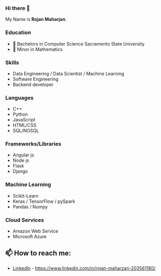 ### Hi there 👋


My Name is **Rojan Maharjan**.

### Education
- 👀 Bachelors in Computer Science
      Sacramento State University 
- 👀 Minor in Mathematics 

### Skills 
- Data Engineering / Data Scientist / Machine Learning
- Software Engineering
- Backend developer     

### Languages
- C++
- Python 
- JavaScript
- HTML/CSS
- SQL/NOSQL

### Frameworks/Libraries
- Angular js   
- Node js
- Flask
- Django

### Machine Learning
- Scikit-Learn
- Keras / TensorFlow / pySpark
- Pandas / Numpy 

### Cloud Services
- Amazon Web Service
- Microsoft Azure


## 📫 How to reach me:
- [Linkedln](https://www.linkedin.com/in/rojan-maharzan-203561180/) - https://www.linkedin.com/in/rojan-maharzan-203561180/
